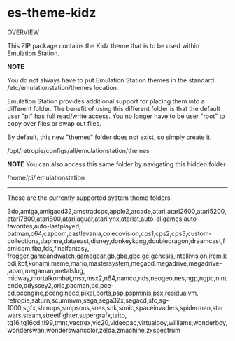 # es-theme-kidz

OVERVIEW

This ZIP package contains the Kidz theme that is to be used within Emulation Station.

**NOTE**

You do not always have to put Emulation Station themes in the standard /etc/emulationstation/themes location.

Emulation Station provides additional support for placing them into a different folder.  The benefit of using this
different folder is that the default user "pi" has full read/write access.  You no longer have to be user "root" to
copy over files or swap out files.  

By default, this new "themes" folder does not exist, so simply create it.

/opt/retropie/configs/all/emulationstation/themes

**NOTE**
You can also access this same folder by navigating this hidden folder
   
/home/pi/.emulationstation

--------------------------------------------------

These are the currently supported system theme folders.

3do,amiga,amigacd32,amstradcpc,apple2,arcade,atari,atari2600,atari5200,atari7800,atari800,atarijaguar,atarilynx,atarist,auto-allgames,auto-favorites,auto-lastplayed,
batman,c64,capcom,castlevania,colecovision,cps1,cps2,cps3,custom-collections,daphne,dataeast,disney,donkeykong,doubledragon,dreamcast,famicom,fba,fds,finalfantasy,
frogger,gameandwatch,gamegear,gb,gba,gbc,gc,genesis,intellivision,irem,kodi,kof,konami,mame,mario,mastersystem,megacd,megadrive,megadrive-japan,megaman,metalslug,
midway,mortalkombat,msx,msx2,n64,namco,nds,neogeo,nes,ngp,ngpc,nintendo,odyssey2,oric,pacman,pc,pce-cd,pcengine,pcenginecd,pixel,ports,psp,pspminis,psx,residualvm,
retropie,saturn,scummvm,sega,sega32x,segacd,sfc,sg-1000,sgfx,shmups,simpsons,snes,snk,sonic,spaceinvaders,spiderman,starwars,steam,streetfighter,supergrafx,taito,
tg16,tg16cd,ti99,tmnt,vectrex,vic20,videopac,virtualboy,williams,wonderboy,wonderswan,wonderswancolor,zelda,zmachine,zxspectrum
